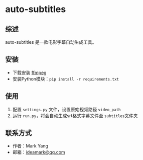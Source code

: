 # auto-subtitles

## 综述

auto-subtitles 是一款电影字幕自动生成工具。

## 安装

* 下载安装 [ffmpeg](https://ffmpeg.org/download.html)
* 安装Python模块：`pip install -r requirements.txt`

## 使用

1. 配置 `settings.py` 文件，设置原始视频路径 `video_path`
2. 运行 `run.py`，将会自动生成srt格式字幕文件至 `subtitles`文件夹

## 联系方式

* 作者：Mark Yang
* 邮箱：ideamark@qq.com
